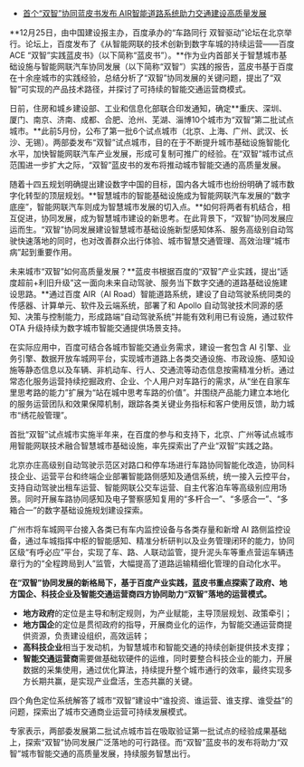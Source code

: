 - [首个“双智”协同蓝皮书发布 AIR智能道路系统助力交通建设高质量发展](https://mp.weixin.qq.com/s/KT5SxLAHsZXaPyGESO9ANg)

**12月25日，由中国建设报主办，百度承办的“车路同行 双智驱动”论坛在北京举行。论坛上，百度发布了《从智能网联的技术创新到数字车城的持续运营——百度 ACE “双智”实践蓝皮书》（以下简称“蓝皮书”）。**作为业内首部关于智慧城市基础设施与智能网联汽车协同发展（以下简称“双智”）实践的报告，蓝皮书基于百度在十余座城市的实践经验，总结分析了“双智”协同发展的关键问题，提出了“双智”可实现的产品技术路径，并探讨了可持续的智能交通运营商模式。

日前，住房和城乡建设部、工业和信息化部联合印发通知，确定**重庆、深圳、厦门、南京、济南、成都、合肥、沧州、芜湖、淄博10个城市为“双智”第二批试点城市。**此前5月份，公布了第一批6个试点城市（北京、上海、广州、武汉、长沙、无锡）。两部委发布“双智”试点城市，目的在于不断提升城市基础设施智能化水平，加快智能网联汽车产业发展，形成可复制可推广的经验。在“双智”城市试点范围进一步扩大之际，“双智”蓝皮书的发布将推动城市智能交通的高质量发展。

随着十四五规划明确提出建设数字中国的目标，国内各大城市也纷纷明确了城市数字化转型的顶层规划。**智慧城市的智能基础设施成为智能网联汽车发展的“数字底座”，智能网联汽车则成为智慧城市发展的切入点。**如何将两者有机结合，相互促进，协同发展，成为智慧城市建设的新思考。在此背景下，“双智”协同发展应运而生。“双智”协同发展建设智慧城市基础设施新型感知体系、服务高级别自动驾驶快速落地的同时，也对改善群众出行体验、城市智慧交通管理、高效治理“城市病”起到重要作用。

未来城市“双智”如何高质量发展？**蓝皮书根据百度的“双智”产业实践，提出“适度超前+利旧升级”这一面向未来自动驾驶、服务当下数字交通的道路基础设施建设思路。**通过百度 AIR（AI Road）智能道路系统，建设了自动驾驶系统同类的传感器、计算单元、软件及云端系统，部署了和 Apollo  自动驾驶技术同源的感知、决策与控制能力，形成路端“自动驾驶系统”并能有效利用已有设施，通过软件 OTA 升级持续为数字城市智能交通提供场景支持。

在实际应用中，百度可结合各城市智能交通业务需求，建设一套包含 AI  引擎、业务引擎、数据开放车城网平台，实现城市道路上各类交通设施、市政设施、感知设施等静态信息以及车辆、非机动车、行人、交通流等动态信息按需精准分析。通过常态化服务运营持续挖掘政府、企业、个人用户对车路行的需求，从“坐在自家车里思考路的能力”扩展为“站在城中思考车路的价值”。并围绕产品能力建立本地化的服务运营团队和效果保障机制，跟踪各类关键业务指标和客户使用反馈，助力城市“绣花般管理”。

首批“双智”试点城市实施半年来，在百度的参与和支持下，北京、广州等试点城市用智能网联技术融合智慧城市基础设施，率先探索出了产业“双智”实践之路。

北京亦庄高级别自动驾驶示范区对路口和停车场进行车路协同智能化改造，协同科技企业、运营平台和终端企业部署智能路侧感知及通信系统，统一接入云控平台，支持自动驾驶出租车运营、智能网联公交车运营、自主代客泊车等高级别应用场景。同时开展车路协同感知及电子警察感知复用的“多杆合一”、“多感合一”、“多箱合一”的数字基础设施规划建设探索。

广州市将车城网平台接入各类已有车内监控设备与各类存量和新增 AI  路侧监控设备，通过车城指挥中枢的智能感知、精准分析研判以及业务管理闭环的能力，协同区级“有呼必应”平台，实现了车、路、人联动监管，提升泥头车等重点营运车辆违章行为的“全程跨局到人”监管，大幅提高了道路运输精细化管理的自动化水平。

**在“双智”协同发展的新格局下，基于百度产业实践，蓝皮书重点探索了政府、地方国企、科技企业及智能交通运营商四方协同助力“双智”落地的运营模式。**

- **地方政府**的定位是主导和制定规则，为产业赋能，主导顶层规划、政策牵引；
- **地方国企**的定位是贯彻政府的指导，开展商业化的运作，为智能交通运营商提供资源，负责建设组织，高效运转；
- **高科技企业**相当于发动机，为智慧城市和智能交通的持续创新提供技术支撑；
- **智能交通运营商**需要做基础软硬件的运维，同时要整合科技企业的能力，开展数据的采集使用，通过优化算法，持续提升整个城市通行的效率，最终实现多方长期共赢，是实现产业盘活，生态共赢的关键。

四个角色定位系统解答了城市“双智”建设中“谁投资、谁运营、谁支撑、谁受益”的问题，探索出了城市交通商业运营可持续发展模式。

专家表示，两部委发展第二批试点城市旨在吸取验证第一批试点的经验成果基础上，探索“双智”协同发展广泛落地的可行路径。而“双智”蓝皮书的发布将助力“双智”城市智能交通的高质量发展，持续服务智慧出行。